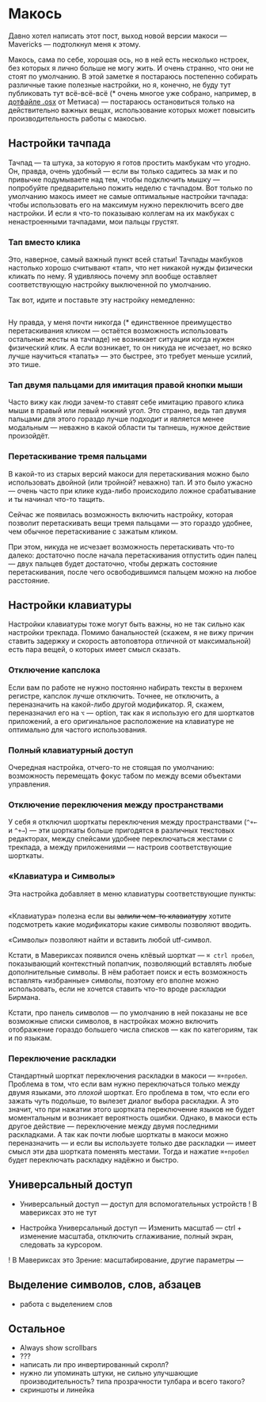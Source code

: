 # Макось

Давно хотел написать этот пост, выход новой версии макоси — Mavericks — подтолкнул меня к этому.

Макось, сама по себе, хорошая ось, но в ней есть несколько нстроек, без которых я лично больше не могу жить. И очень странно, что они не стоят по умолчанию. В этой заметке я постараюсь постепенно собирать различные такие полезные настройки, но я, конечно, не буду тут публиковать тут <span class="sidenote" id="dot-osx">всё-всё-всё (* очень многое уже собрано, например, в [дотфайле .osx][dot-osx] от Метиаса)</span> — постараюсь остановиться только на действительно важных вещах, использование которых может повысить производительность работы с макосью.

[dot-osx]: https://github.com/mathiasbynens/dotfiles/blob/master/.osx

## Настройки тачпада

Тачпад — та штука, за которую я готов простить макбукам что угодно. Он, правда, очень удобный — если вы только садитесь за мак и по привычке подумываете над тем, чтобы подключить мышку — попробуйте предварительно пожить неделю с тачпадом. Вот только по умолчанию макось имеет не самые оптимальные настройки тачпада: чтобы использовать его на максимум нужно переключить всего две настройки. И если я что-то показываю коллегам на их макбуках с ненастроенными тачпадами, мои пальцы грустят.

### Тап вместо клика

Это, наверное, самый важный пункт всей статьи! Тачпады макбуков настолько хорошо считывают «тап», что нет никакой нужды физически кликать по нему. Я удивляюсь почему эпл вообще оставляет соответствующую настройку выключенной по умолчанию. 

Так вот, идите и поставьте эту настройку немедленно:

![]()

Ну правда, у меня <span class="sidenote" id="click-drag">почти никогда (* единственное преимущество перетаскивания кликом — остаётся возможность использовать остальные жесты на тачпаде)</span> не возникает ситуации когда нужен физический клик. А если возникает, то он никуда не исчезает, но всяко лучше научиться «тапать» — это быстрее, это требует меньше усилий, это тише.

### Тап двумя пальцами для имитация правой кнопки мыши

Часто вижу как люди зачем-то ставят себе имитацию правого клика мыши в правый или левый нижний угол. Это странно, ведь тап двумя пальцами для этого гораздо лучше подходит и является менее модальным — неважно в какой области ты тапнешь, нужное действие произойдёт.

### Перетаскивание тремя пальцами

В какой-то из старых версий макоси для перетаскивания можно было использовать двойной (или тройной? неважно) тап. И это было ужасно — очень часто при клике куда-либо происходило ложное срабатывание и ты начинал что-то тащить.

Сейчас же появилась возможность включить настройку, которая позволит перетаскивать вещи тремя пальцами — это гораздо удобнее, чем обычное перетаскивание с зажатым кликом.

При этом, никуда не исчезает возможность перетаскивать что-то далеко: достаточно после начала перетаскивания отпустить один палец — двух пальцев будет достаточно, чтобы держать состояние перетаскивания, после чего освободившимся пальцем можно на любое расстояние.

## Настройки клавиатуры

Настройки клавиатуры тоже могут быть важны, но не так сильно как настройки трекпада. Помимо банальностей (скажем, я не вижу причин ставить задержку и скорость автоповтора отличной от максимальной) есть пара вещей, о которых имеет смысл сказать.

### Отключение капслока

Если вам по работе не нужно постоянно набирать тексты в верхнем регистре, капслок лучше отключить. Точнее, не отключить, а переназначить на какой-либо другой модификатор. Я, скажем, переназначил его на `⌥` — option, так как я использую его для шорткатов приложений, а его оригинальное расположение на клавиатуре не оптимально для частого использования.

### Полный клавиатурный доступ

Очередная настройка, отчего-то не стоящая по умолчанию: возможность перемещать фокус табом по между всеми объектами управления.

### Отключение переключения между пространствами

У себя я отключил шорткаты переключения между пространствами (`^+←` и `^+→`) — эти шорткаты больше пригодятся в различных текстовых редакторах, между спейсами удобнее переключаться жестами с трекпада, а между приложениями — настроив соответствующие шорткаты.

### «Клавиатура и Символы»

Эта настройка добавляет в меню клавиатуры соответствующие пункты:

![]()

«Клавиатура» полезна если вы <del>залили чем-то клавиатуру</del> хотите подсмотреть какие модификаторы какие символы позволяют вводить.

«Символы» позволяют найти и вставить любой utf-символ.

Кстати, в Мавериксах появился очень клёвый шорткат — `⌘ ctrl пробел`, показывающий контекстный попапчик, позволяющий вставлять любые дополнительные символы. В нём работает поиск и есть возможность вставлять «избранные» символы, поэтому его вполне можно использовать, если не хочется ставить что-то вроде раскладки Бирмана.

Кстати, про панель символов — по умолчанию в ней показаны не все возможные списки символов, в настройках можно включить отображение гораздо большего числа списков — как по категориям, так и по языкам.

### Переключение раскладки

Стандартный шорткат переключения раскладки в макоси — `⌘+пробел`. Проблема в том, что если вам нужно переключаться только между двумя языками, это *плохой* шорткат. Его проблема в том, что если его зажать чуть подольше, то вылезет диалог выбора раскладки. А это значит, что при нажатии этого шортката переключение языков не будет моментальным и возникает вероятность ошибки. Однако, в макоси есть другое действие — переключение между двумя последними раскладками. А так как почти любые шорткаты в макоси можно переназначить — и если вы используете только две раскладки — имеет смысл эти два шортката поменять местами. Тогда и нажатие `⌘+пробел` будет переключать раскладку надёжно и быстро.

## Универсальный доступ

- Универсальный доступ — доступ для вспомогательных устройств
! В мавериксах это не тут

- Настройка Универсальный доступ — Изменить масштаб — сtrl + изменение масштаба, отключить сглаживание, полный экран, следовать за курсором.

! В Мавериксах это Зрение: масштабирование, другие параметры — 

## Выделение символов, слов, абзацев

- работа с выделением слов


## Остальное

- Always show scrollbars
- ???
- написать ли про инвертированный скролл?
- нужно ли упоминать штуки, не сильно улучшающие производительность? типа прозрачности тулбара и всего такого?
- скриншоты и линейка


